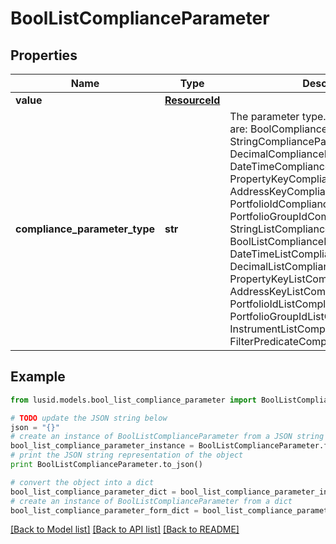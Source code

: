 # BoolListComplianceParameter


## Properties
Name | Type | Description | Notes
------------ | ------------- | ------------- | -------------
**value** | [**ResourceId**](ResourceId.md) |  | 
**compliance_parameter_type** | **str** | The parameter type. The available values are: BoolComplianceParameter, StringComplianceParameter, DecimalComplianceParameter, DateTimeComplianceParameter, PropertyKeyComplianceParameter, AddressKeyComplianceParameter, PortfolioIdComplianceParameter, PortfolioGroupIdComplianceParameter, StringListComplianceParameter, BoolListComplianceParameter, DateTimeListComplianceParameter, DecimalListComplianceParameter, PropertyKeyListComplianceParameter, AddressKeyListComplianceParameter, PortfolioIdListComplianceParameter, PortfolioGroupIdListComplianceParameter, InstrumentListComplianceParameter, FilterPredicateComplianceParameter | 

## Example

```python
from lusid.models.bool_list_compliance_parameter import BoolListComplianceParameter

# TODO update the JSON string below
json = "{}"
# create an instance of BoolListComplianceParameter from a JSON string
bool_list_compliance_parameter_instance = BoolListComplianceParameter.from_json(json)
# print the JSON string representation of the object
print BoolListComplianceParameter.to_json()

# convert the object into a dict
bool_list_compliance_parameter_dict = bool_list_compliance_parameter_instance.to_dict()
# create an instance of BoolListComplianceParameter from a dict
bool_list_compliance_parameter_form_dict = bool_list_compliance_parameter.from_dict(bool_list_compliance_parameter_dict)
```
[[Back to Model list]](../README.md#documentation-for-models) [[Back to API list]](../README.md#documentation-for-api-endpoints) [[Back to README]](../README.md)


